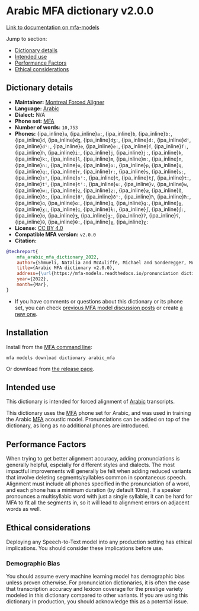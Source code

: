 
# Arabic MFA dictionary v2.0.0

[Link to documentation on mfa-models](https://mfa-models.readthedocs.io/en/main/dictionary/arabic_mfa.html)

Jump to section:

- [Dictionary details](#dictionary-details)
- [Intended use](#intended-use)
- [Performance Factors](#performance-factors)
- [Ethical considerations](#ethical-considerations)

## Dictionary details

- **Maintainer:** [Montreal Forced Aligner](https://montreal-forced-aligner.readthedocs.io/)
- **Language:** [Arabic](https://en.wikipedia.org/wiki/Arabic)
- **Dialect:** N/A
- **Phone set:** [MFA](https://mfa-models.readthedocs.io/en/refactor/mfa_phone_set.html#arabic)
- **Number of words:** `10,753`
- **Phones:** {ipa_inline}`a`, {ipa_inline}`aː`, {ipa_inline}`b`, {ipa_inline}`bː`, {ipa_inline}`d`, {ipa_inline}`dʒ`, {ipa_inline}`dʒː`, {ipa_inline}`dː`, {ipa_inline}`dˤ`, {ipa_inline}`dˤː`, {ipa_inline}`e`, {ipa_inline}`eː`, {ipa_inline}`f`, {ipa_inline}`fː`, {ipa_inline}`h`, {ipa_inline}`iː`, {ipa_inline}`j`, {ipa_inline}`jː`, {ipa_inline}`k`, {ipa_inline}`kː`, {ipa_inline}`l`, {ipa_inline}`m`, {ipa_inline}`mː`, {ipa_inline}`n`, {ipa_inline}`nː`, {ipa_inline}`o`, {ipa_inline}`oː`, {ipa_inline}`p`, {ipa_inline}`q`, {ipa_inline}`qː`, {ipa_inline}`r`, {ipa_inline}`rː`, {ipa_inline}`s`, {ipa_inline}`sː`, {ipa_inline}`sˤ`, {ipa_inline}`sˤː`, {ipa_inline}`t`, {ipa_inline}`tʃ`, {ipa_inline}`tː`, {ipa_inline}`tˤ`, {ipa_inline}`tˤː`, {ipa_inline}`uː`, {ipa_inline}`v`, {ipa_inline}`w`, {ipa_inline}`wː`, {ipa_inline}`z`, {ipa_inline}`zː`, {ipa_inline}`æ`, {ipa_inline}`ð`, {ipa_inline}`ðː`, {ipa_inline}`ðˤ`, {ipa_inline}`ðˤː`, {ipa_inline}`ħ`, {ipa_inline}`ħː`, {ipa_inline}`ɑ`, {ipa_inline}`ɑː`, {ipa_inline}`ɡ`, {ipa_inline}`ɡː`, {ipa_inline}`ɣ`, {ipa_inline}`ɣː`, {ipa_inline}`ɪ`, {ipa_inline}`ɫː`, {ipa_inline}`ʃ`, {ipa_inline}`ʃː`, {ipa_inline}`ʊ`, {ipa_inline}`ʒ`, {ipa_inline}`ʒː`, {ipa_inline}`ʔ`, {ipa_inline}`ʕ`, {ipa_inline}`θ`, {ipa_inline}`θː`, {ipa_inline}`χ`, {ipa_inline}`χː`
- **License:** [CC BY 4.0](https://github.com/MontrealCorpusTools/mfa-models/tree/main/dictionary/arabic/MFA/v2.0.0/LICENSE)
- **Compatible MFA version:** `v2.0.0`
- **Citation:**

```bibtex
@techreport{
	mfa_arabic_mfa_dictionary_2022,
	author={Shmueli, Natalia and McAuliffe, Michael and Sonderegger, Morgan},
	title={Arabic MFA dictionary v2.0.0},
	address={\url{https://mfa-models.readthedocs.io/pronunciation dictionary/Arabic/Arabic MFA dictionary v2_0_0.html}},
	year={2022},
	month={Mar},
}
```

- If you have comments or questions about this dictionary or its phone set, you can check [previous MFA model discussion posts](https://github.com/MontrealCorpusTools/mfa-models/discussions?discussions_q=Arabic+MFA+dictionary+v2.0.0) or create [a new one](https://github.com/MontrealCorpusTools/mfa-models/discussions/new).

## Installation

Install from the [MFA command line](https://montreal-forced-aligner.readthedocs.io/en/latest/user_guide/models/index.html):

```
mfa models download dictionary arabic_mfa
```

Or download from [the release page](https://github.com/MontrealCorpusTools/mfa-models/releases/tag/dictionary-arabic_mfa-v2.0.0).

## Intended use

This dictionary is intended for forced alignment of [Arabic](https://en.wikipedia.org/wiki/Arabic) transcripts.

This dictionary uses the [MFA](https://mfa-models.readthedocs.io/en/refactor/mfa_phone_set.html#arabic) phone set for Arabic, and was used in training the Arabic [MFA](https://mfa-models.readthedocs.io/en/refactor/mfa_phone_set.html#arabic) acoustic model.
Pronunciations can be added on top of the dictionary, as long as no additional phones are introduced.

## Performance Factors

When trying to get better alignment accuracy, adding pronunciations is generally helpful, espcially for different styles and dialects.
The most impactful improvements will generally be felt when adding reduced variants that
involve deleting segments/syllables common in spontaneous speech.  Alignment must include all phones specified in the pronunciation of a word, and each phone has
a minimum duration (by default 10ms). If a speaker pronounces a multisyllabic word with just a single syllable, it can be hard for MFA to fit all the segments in,
so it will lead to alignment errors on adjacent words as well.

## Ethical considerations

Deploying any Speech-to-Text model into any production setting has ethical implications. You should consider these implications before use.

### Demographic Bias

You should assume every machine learning model has demographic bias unless proven otherwise.
For pronunciation dictionaries, it is often the case that transcription accuracy and lexicon coverage for the prestige variety modeled in this dictionary compared to other variants.
If you are using this dictionary in production, you should acknowledge this as a potential issue.
